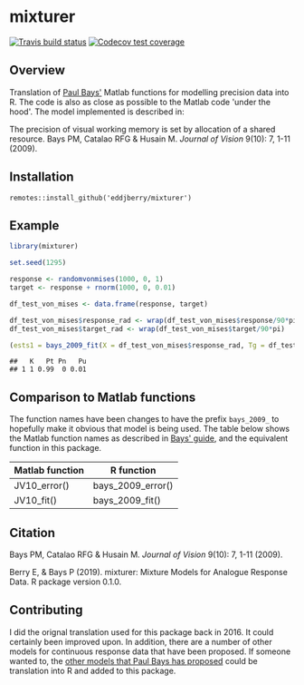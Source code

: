 mixturer
================

<!-- badges: start --> 
[![Travis build status](https://travis-ci.org/eddjberry/mixturer.svg?branch=master)](https://travis-ci.org/eddjberry/mixturer) [![Codecov test coverage](https://codecov.io/gh/eddjberry/mixturer/branch/master/graph/badge.svg)](https://codecov.io/gh/eddjberry/mixturer?branch=master) 
<!-- badges: end -->

Overview
--------

Translation of [Paul Bays'](http://www.psychol.cam.ac.uk/people/paul-bays) Matlab functions for modelling precision data into R. The code is also as close as possible to the Matlab code 'under the hood'. The model implemented is described in:

The precision of visual working memory is set by allocation of a shared resource. Bays PM, Catalao RFG & Husain M. *Journal of Vision* 9(10): 7, 1-11 (2009).

Installation
------------

    remotes::install_github('eddjberry/mixturer')

Example
-------

``` r
library(mixturer)

set.seed(1295)

response <- randomvonmises(1000, 0, 1)
target <- response + rnorm(1000, 0, 0.01)

df_test_von_mises <- data.frame(response, target)

df_test_von_mises$response_rad <- wrap(df_test_von_mises$response/90*pi)
df_test_von_mises$target_rad <- wrap(df_test_von_mises$target/90*pi)

(ests1 = bays_2009_fit(X = df_test_von_mises$response_rad, Tg = df_test_von_mises$target_rad, return.ll= F))
```

    ##   K   Pt Pn   Pu
    ## 1 1 0.99  0 0.01

Comparison to Matlab functions
------------------------------

The function names have been changes to have the prefix `bays_2009_` to hopefully make it obvious that model is being used. The table below shows the Matlab function names as described in [Bays' guide](http://www.paulbays.com/code/JV10/), and the equivalent function in this package.

| Matlab function | R function          |
|-----------------|---------------------|
| JV10\_error()   | bays\_2009\_error() |
| JV10\_fit()     | bays\_2009\_fit()   |

Citation
--------

Bays PM, Catalao RFG & Husain M. *Journal of Vision* 9(10): 7, 1-11 (2009).

Berry E, & Bays P (2019). mixturer: Mixture Models for Analogue Response Data. R package version 0.1.0.

Contributing
------------

I did the orignal translation used for this package back in 2016. It could certainly been improved upon. In addition, there are a number of other models for continuous response data that have been proposed. If someone wanted to, the [other models that Paul Bays has proposed](https://www.paulbays.com/code.php) could be translation into R and added to this package.
